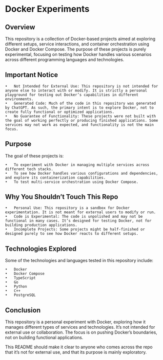 # Docker Experiments

## Overview

This repository is a collection of Docker-based projects aimed at exploring different setups, service interactions, and container orchestration using Docker and Docker Compose. The purpose of these projects is purely experimental, focusing on testing how Docker handles various scenarios across different programming languages and technologies.

## Important Notice

	•	Not Intended for External Use: This repository is not intended for anyone else to interact with or modify. It is strictly a personal playground for testing out Docker’s capabilities in different environments.
	•	Generated Code: Much of the code in this repository was generated by ChatGPT. As such, the primary intent is to explore Docker, not to create fully functional or optimized applications.
	•	No Guarantee of Functionality: These projects were not built with the goal of working perfectly or producing finished applications. Some services may not work as expected, and functionality is not the main focus.

## Purpose

The goal of these projects is:

	•	To experiment with Docker in managing multiple services across different tech stacks.
	•	To see how Docker handles various configurations and dependencies, and explore its containerization capabilities.
	•	To test multi-service orchestration using Docker Compose.

## Why You Shouldn’t Touch This Repo

	•	Personal Use: This repository is a sandbox for Docker experimentation. It is not meant for external users to modify or run.
	•	Code is Experimental: The code is unpolished and may not be functional in many cases. It’s designed for testing Docker, not for building production applications.
	•	Incomplete Projects: Some projects might be half-finished or designed purely to see how Docker reacts to different setups.

## Technologies Explored

Some of the technologies and languages tested in this repository include:

	•	Docker
	•	Docker Compose
	•	TypeScript
	•	Go
	•	Python
	•	C++
	•	PostgreSQL

## Conclusion

This repository is a personal experiment with Docker, exploring how it manages different types of services and technologies. It’s not intended for external use or collaboration. The focus is on pushing Docker’s boundaries, not on building functional applications.

This README should make it clear to anyone who comes across the repo that it’s not for external use, and that its purpose is mainly exploratory.

